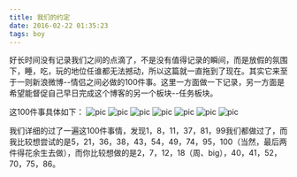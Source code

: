 ```yaml
---
title: 我们的约定
date: 2016-02-22 01:35:23
tags: boy
---
```

好长时间没有记录我们之间的点滴了，不是没有值得记录的瞬间，而是放假的氛围下，睡，吃，玩的地位任谁都无法撼动，所以这篇就一直拖到了现在。其实它来至于一则新浪微博--情侣之间必做的100件事。这里一方面做一下记录，另一方面是希望能督促自己早日完成这个博客的另一个板块--任务板块。

<!-- more -->
这100件事具体如下：
![pic](1.jpg)
![pic](2.jpg)
![pic](3.jpg)
![pic](4.jpg)
![pic](5.jpg)
![pic](6.jpg)
![pic](7.jpg)

我们详细的过了一遍这100件事情，发现1，8，11，37，81，99我们都做过了，而我比较想尝试的是5，21，36，38，43，54，49，74，95，100（当然，最后两件得花余生去做），而你比较想做的是2，7，12，18（周、big），40，41，52，70，75，86。
